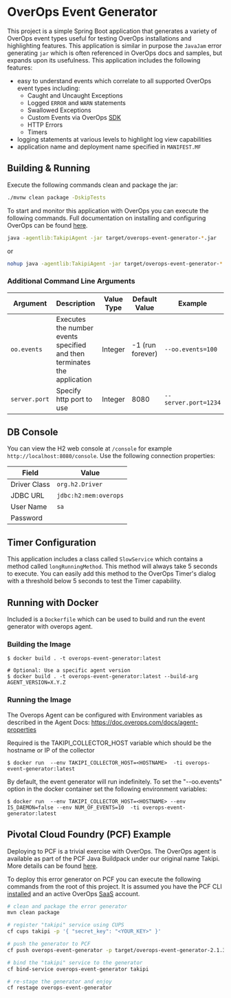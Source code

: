# OverOps Event Generator
This project is a simple Spring Boot application that generates a variety of OverOps event types useful for testing OverOps installations and highlighting features.  This application is similar in purpose the `JavaJam` error generating `jar` which is often referenced in OverOps docs and samples, but expands upon its usefulness.  This application includes the following features:

* easy to understand events which correlate to all supported OverOps event types including:
    * Caught and Uncaught Exceptions
    * Logged `ERROR` and `WARN` statements
    * Swallowed Exceptions
    * Custom Events via OverOps [SDK](https://github.com/takipi/takipi-sdk)
    * HTTP Errors
    * Timers
* logging statements at various levels to highlight log view capabilities 
* application name and deployment name specified in `MANIFEST.MF`


## Building & Running
Execute the following commands clean and package the jar:

```bash
./mvnw clean package -DskipTests
```

To start and monitor this application with OverOps you can execute the following commands.  Full documentation on installing and configuring OverOps can be found [here](http://support.overops.com).

```bash
java -agentlib:TakipiAgent -jar target/overops-event-generator-*.jar
```
or 

```bash
nohup java -agentlib:TakipiAgent -jar target/overops-event-generator-*.jar &
```

### Additional Command Line Arguments
| Argument | Description | Value Type | Default Value |  Example |
|---|---|---|---|---|
| `oo.events` | Executes the number events specified and then terminates the application | Integer | -1 (run forever) | `--oo.events=100` |
| `server.port` | Specify http port to use | Integer | 8080 | `--server.port=1234`

## DB Console
You can view the H2 web console at `/console` for example `http://localhost:8080/console`.  Use the following connection properties:

|  Field | Value  |
| ------------- | ------------- |
| Driver Class | `org.h2.Driver` |
| JDBC URL | `jdbc:h2:mem:overops` |
| User Name | `sa` |
| Password |  |

## Timer Configuration
This application includes a class called `SlowService` which contains a method called `longRunningMethod`.  This method will always take 5 seconds to execute.  You can easily add this method to the OverOps Timer's dialog with a threshold below 5 seconds to test the Timer capability.

## Running with Docker
Included is a `Dockerfile` which can be used to build and run the event generator with overops agent.

### Building the Image

```console
$ docker build . -t overops-event-generator:latest

# Optional: Use a specific agent version
$ docker build . -t overops-event-generator:latest --build-arg AGENT_VERSION=X.Y.Z
```

### Running the Image
The Overops Agent can be configured with Environment variables as described in the Agent Docs: https://doc.overops.com/docs/agent-properties

Required is the TAKIPI_COLLECTOR_HOST variable which should be the hostname or IP of the collector

```console
$ docker run  --env TAKIPI_COLLECTOR_HOST=<HOSTNAME>  -ti overops-event-generator:latest
```

By default, the event generator will run indefinitely. To set the "--oo.events" option in the docker container set the following environment variables:

```console
$ docker run  --env TAKIPI_COLLECTOR_HOST=<HOSTNAME> --env IS_DAEMON=false --env NUM_OF_EVENTS=10  -ti overops-event-generator:latest
```



## Pivotal Cloud Foundry (PCF) Example
Deploying to PCF is a trivial exercise with OverOps.  The OverOps agent is available as part of the PCF Java Buildpack under our original name Takipi.  More details can be found [here](https://github.com/cloudfoundry/java-buildpack/blob/master/docs/framework-takipi_agent.md).

To deploy this error generator on PCF you can execute the following commands from the root of this project.  It is assumed you have the PCF CLI [installed](https://docs.cloudfoundry.org/cf-cli/install-go-cli.html) and an active OverOps [SaaS](http://app.overops.com) account.

```bash
# clean and package the error generator
mvn clean package

# register "takipi" service using CUPS
cf cups takipi -p '{ "secret_key": "<YOUR_KEY>" }'

# push the generator to PCF
cf push overops-event-generator -p target/overops-event-generator-2.1.3.jar

# bind the "takipi" service to the generator
cf bind-service overops-event-generator takipi

# re-stage the generator and enjoy
cf restage overops-event-generator

```
